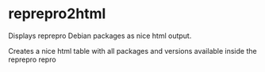 # reprepro2html
Displays reprepro Debian packages as nice html output.


Creates a nice html table with all packages and versions available inside the reprepro repro
